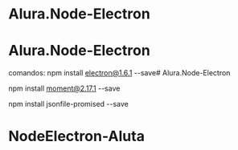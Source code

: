# Alura.Node-Electron
# Alura.Node-Electron

comandos:
npm install electron@1.6.1 --save# Alura.Node-Electron

npm install moment@2.17.1 --save

npm install jsonfile-promised --save
# NodeElectron-Aluta
